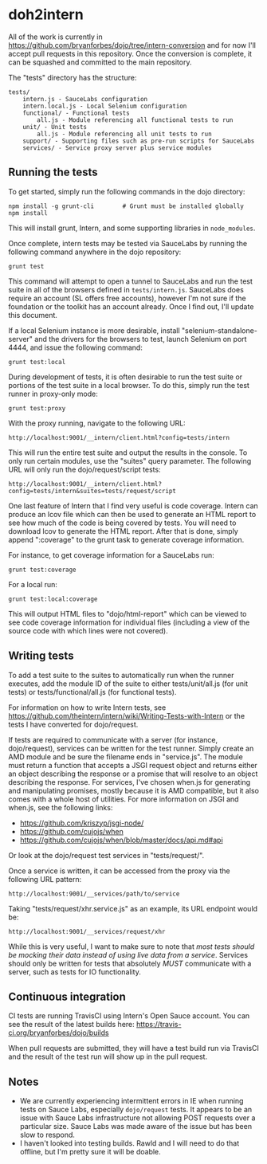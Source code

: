 # doh2intern

All of the work is currently in https://github.com/bryanforbes/dojo/tree/intern-conversion and for now
I'll accept pull requests in this repository. Once the conversion is complete,
it can be squashed and committed to the main repository.

The "tests" directory has the structure:
```
tests/
    intern.js - SauceLabs configuration
    intern.local.js - Local Selenium configuration
    functional/ - Functional tests
        all.js - Module referencing all functional tests to run
    unit/ - Unit tests
        all.js - Module referencing all unit tests to run
    support/ - Supporting files such as pre-run scripts for SauceLabs
    services/ - Service proxy server plus service modules
```

## Running the tests

To get started, simply run the following commands in the dojo directory:
```
npm install -g grunt-cli		# Grunt must be installed globally
npm install
```

This will install grunt, Intern, and some supporting libraries in `node_modules`.

Once complete, intern tests may be tested via SauceLabs by running the
following command anywhere in the dojo repository:

```
grunt test
```

This command will attempt to open a tunnel to SauceLabs and run the test
suite in all of the browsers defined in `tests/intern.js`.
SauceLabs does require an account (SL offers free accounts), however I'm
not sure if the foundation or the toolkit has an account already. Once I find out, I'll update this document.

If a local Selenium instance is more desirable, install "selenium-standalone-server"
and the drivers for the browsers to test, launch Selenium on port 4444, and issue the following command:
```
grunt test:local
```

During development of tests, it is often desirable to run the test suite
or portions of the test suite in a local browser. To do this, simply run
the test runner in proxy-only mode:

```
grunt test:proxy
```

With the proxy running, navigate to the following URL:
```
http://localhost:9001/__intern/client.html?config=tests/intern
```

This will run the entire test suite and output the results in the
console. To only run certain modules, use the "suites" query parameter.
The following URL will only run the dojo/request/script tests:
```
http://localhost:9001/__intern/client.html?config=tests/intern&suites=tests/request/script
```

One last feature of Intern that I find very useful is code coverage.
Intern can produce an lcov file which can then be used to generate an
HTML report to see how much of the code is being covered by tests. You
will need to download lcov to generate the HTML report. After that is
done, simply append ":coverage" to the grunt task to generate coverage information.

For instance, to get coverage information for a SauceLabs run:
```
grunt test:coverage
```

For a local run:
```
grunt test:local:coverage
```

This will output HTML files to "dojo/html-report" which can be viewed to
see code coverage information for individual files (including a view of
the source code with which lines were not covered).

## Writing tests

To add a test suite to the suites to automatically run when the runner
executes, add the module ID of the suite to either tests/unit/all.js (for unit tests)
or tests/functional/all.js (for functional tests).

For information on how to write Intern tests, see
https://github.com/theintern/intern/wiki/Writing-Tests-with-Intern or
the tests I have converted for dojo/request.

If tests are required to communicate with a server (for instance,
dojo/request), services can be written for the test runner. Simply
create an AMD module and be sure the filename ends in "service.js". The
module must return a function that accepts a JSGI request object and
returns either an object describing the response or a promise that will
resolve to an object describing the response. For services, I've chosen
when.js for generating and manipulating promises, mostly because it is
AMD compatible, but it also comes with a whole host of utilities. For
more information on JSGI and when.js, see the following links:

* https://github.com/kriszyp/jsgi-node/
* https://github.com/cujojs/when
* https://github.com/cujojs/when/blob/master/docs/api.md#api

Or look at the dojo/request test services in "tests/request/".

Once a service is written, it can be accessed from the proxy via the
following URL pattern:
```
http://localhost:9001/__services/path/to/service
```

Taking "tests/request/xhr.service.js" as an example, its URL
endpoint would be:
```
http://localhost:9001/__services/request/xhr
```

While this is very useful, I want to make sure to note that *most tests
should be mocking their data instead of using live data from a service*.
Services should only be written for tests that absolutely *MUST*
communicate with a server, such as tests for IO functionality.


## Continuous integration
CI tests are running TravisCI using Intern's Open Sauce account. You can see the result of the latest builds here:
https://travis-ci.org/bryanforbes/dojo/builds

When pull requests are submitted, they will have a test build run via TravisCI
and the result of the test run will show up in the pull request.

## Notes
* We are currently experiencing intermittent errors in IE when running tests on Sauce Labs,
especially `dojo/request` tests. It appears to be an issue with Sauce Labs infrastructure not allowing
POST requests over a particular size. Sauce Labs was made aware of the issue but has been slow to respond.
* I haven't looked into testing builds. Rawld and I will need to do that offline, but I'm pretty sure it will be doable.
